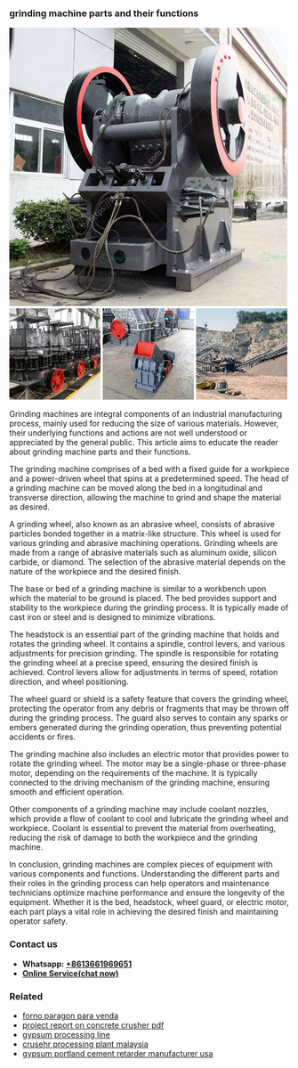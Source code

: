 <h3>grinding machine parts and their functions</h3><img src='1706768215.jpg' alt=''><p>Grinding machines are integral components of an industrial manufacturing process, mainly used for reducing the size of various materials. However, their underlying functions and actions are not well understood or appreciated by the general public. This article aims to educate the reader about grinding machine parts and their functions.</p><p>The grinding machine comprises of a bed with a fixed guide for a workpiece and a power-driven wheel that spins at a predetermined speed. The head of a grinding machine can be moved along the bed in a longitudinal and transverse direction, allowing the machine to grind and shape the material as desired.</p><p>A grinding wheel, also known as an abrasive wheel, consists of abrasive particles bonded together in a matrix-like structure. This wheel is used for various grinding and abrasive machining operations. Grinding wheels are made from a range of abrasive materials such as aluminum oxide, silicon carbide, or diamond. The selection of the abrasive material depends on the nature of the workpiece and the desired finish.</p><p>The base or bed of a grinding machine is similar to a workbench upon which the material to be ground is placed. The bed provides support and stability to the workpiece during the grinding process. It is typically made of cast iron or steel and is designed to minimize vibrations.</p><p>The headstock is an essential part of the grinding machine that holds and rotates the grinding wheel. It contains a spindle, control levers, and various adjustments for precision grinding. The spindle is responsible for rotating the grinding wheel at a precise speed, ensuring the desired finish is achieved. Control levers allow for adjustments in terms of speed, rotation direction, and wheel positioning.</p><p>The wheel guard or shield is a safety feature that covers the grinding wheel, protecting the operator from any debris or fragments that may be thrown off during the grinding process. The guard also serves to contain any sparks or embers generated during the grinding operation, thus preventing potential accidents or fires.</p><p>The grinding machine also includes an electric motor that provides power to rotate the grinding wheel. The motor may be a single-phase or three-phase motor, depending on the requirements of the machine. It is typically connected to the driving mechanism of the grinding machine, ensuring smooth and efficient operation.</p><p>Other components of a grinding machine may include coolant nozzles, which provide a flow of coolant to cool and lubricate the grinding wheel and workpiece. Coolant is essential to prevent the material from overheating, reducing the risk of damage to both the workpiece and the grinding machine.</p><p>In conclusion, grinding machines are complex pieces of equipment with various components and functions. Understanding the different parts and their roles in the grinding process can help operators and maintenance technicians optimize machine performance and ensure the longevity of the equipment. Whether it is the bed, headstock, wheel guard, or electric motor, each part plays a vital role in achieving the desired finish and maintaining operator safety.</p><h3>Contact us</h3><ul><li><strong>Whatsapp:&nbsp;<a href="https://wa.me/8613661969651">+8613661969651</a></strong></li><li><a href="https://swt.shibang-china.com/?git&amp;zhl&amp;grinding machine parts and their functions"><strong>Online Service(chat now)</strong></a></li></ul><h3>Related</h3><ul><li><a href='forno paragon para venda.md'>forno paragon para venda</a></li><li><a href='project report on concrete crusher pdf.md'>project report on concrete crusher pdf</a></li><li><a href='gypsum processing line.md'>gypsum processing line</a></li><li><a href='crusehr processing plant malaysia.md'>crusehr processing plant malaysia</a></li><li><a href='gypsum portland cement retarder manufacturer usa.md'>gypsum portland cement retarder manufacturer usa</a></li></ul>